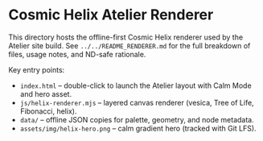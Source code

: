 # Cosmic Helix Atelier Renderer

This directory hosts the offline-first Cosmic Helix renderer used by the Atelier
site build. See `../../README_RENDERER.md` for the full breakdown of files,
usage notes, and ND-safe rationale.

Key entry points:
- `index.html` – double-click to launch the Atelier layout with Calm Mode and hero asset.
- `js/helix-renderer.mjs` – layered canvas renderer (vesica, Tree of Life, Fibonacci, helix).
- `data/` – offline JSON copies for palette, geometry, and node metadata.
- `assets/img/helix-hero.png` – calm gradient hero (tracked with Git LFS).
